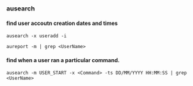 ### ausearch

#### find user accoutn creation dates and times
```Shell
ausearch -x useradd -i 
```
```Shell
aureport -m | grep <UserName>
```

#### find when a user ran a particular command.
```Shell
ausearch -m USER_START -x <Command> -ts DD/MM/YYYY HH:MM:SS | grep <UserName>
```